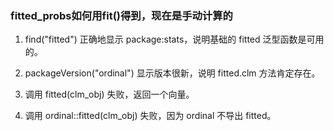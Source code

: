### fitted_probs如何用fit()得到，现在是手动计算的

1. find("fitted") 正确地显示 package:stats，说明基础的 fitted 泛型函数是可用的。
    
2. packageVersion("ordinal") 显示版本很新，说明 fitted.clm 方法肯定存在。
    
3. 调用 fitted(clm_obj) 失败，返回一个向量。
    
4. 调用 ordinal::fitted(clm_obj) 失败，因为 ordinal 不导出 fitted。

